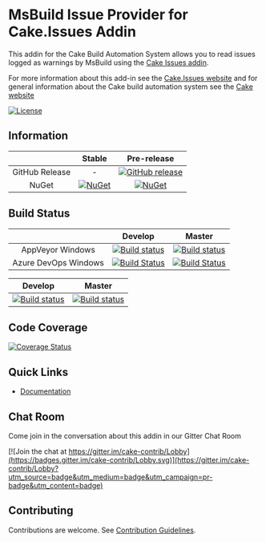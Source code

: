 # MsBuild Issue Provider for Cake.Issues Addin

This addin for the Cake Build Automation System allows you to read issues logged as warnings by MsBuild
using the [Cake Issues addin](https://github.com/cake-contrib/Cake.Issues).

For more information about this add-in see the [Cake.Issues website](https://cake-contrib.github.io/Cake.Issues.Website)
and for general information about the Cake build automation system see the [Cake website](http://cakebuild.net)

[![License](http://img.shields.io/:license-mit-blue.svg)](https://github.com/cake-contrib/Cake.Issues.MsBuild/blob/feature/build/LICENSE)

## Information

| | Stable | Pre-release |
|:--:|:--:|:--:|
|GitHub Release|-|[![GitHub release](https://img.shields.io/github/release/cake-contrib/Cake.Issues.MsBuild.svg)](https://github.com/cake-contrib/Cake.Issues.MsBuild/releases/latest)|
|NuGet|[![NuGet](https://img.shields.io/nuget/v/Cake.Issues.MsBuild.svg)](https://www.nuget.org/packages/Cake.Issues.MsBuild)|[![NuGet](https://img.shields.io/nuget/vpre/Cake.Issues.MsBuild.svg)](https://www.nuget.org/packages/Cake.Issues.MsBuild)|

## Build Status

| | Develop | Master |
|:--:|:--:|:--:|
|AppVeyor Windows|[![Build status](https://ci.appveyor.com/api/projects/status/7e9bedtgp9m30p4m/branch/develop?svg=true)](https://ci.appveyor.com/project/cakecontrib/cake-issues-msbuild/branch/develop)|[![Build status](https://ci.appveyor.com/api/projects/status/7e9bedtgp9m30p4m/branch/master?svg=true)](https://ci.appveyor.com/project/cakecontrib/cake-issues-msbuild/branch/master)|
|Azure DevOps Windows|[![Build Status](https://dev.azure.com/cake-contrib/Cake.Issues.MsBuild/_apis/build/status/cake-contrib.Cake.Issues.MsBuild?branchName=develop&jobName=Windows)](https://dev.azure.com/cake-contrib/Cake.Issues.MsBuild/_build/latest?definitionId=6?branchName=develop)|[![Build Status](https://dev.azure.com/cake-contrib/Cake.Issues.MsBuild/_apis/build/status/cake-contrib.Cake.Issues.MsBuild?branchName=master&jobName=Windows)](https://dev.azure.com/cake-contrib/Cake.Issues.MsBuild/_build/latest?definitionId=6&branchName=master)|


|Develop|Master|
|:--:|:--:|
|[![Build status](https://ci.appveyor.com/api/projects/status/7e9bedtgp9m30p4m/branch/develop?svg=true)](https://ci.appveyor.com/project/cakecontrib/cake-issues-msbuild/branch/develop)|[![Build status](https://ci.appveyor.com/api/projects/status/7e9bedtgp9m30p4m/branch/develop?svg=true)](https://ci.appveyor.com/project/cakecontrib/cake-issues-msbuild/branch/master)|

## Code Coverage

[![Coverage Status](https://coveralls.io/repos/github/cake-contrib/Cake.Issues.MsBuild/badge.svg?branch=develop)](https://coveralls.io/github/cake-contrib/Cake.Issues.MsBuild?branch=develop)

## Quick Links

- [Documentation](https://cake-contrib.github.io/Cake.Issues.Website)

## Chat Room

Come join in the conversation about this addin in our Gitter Chat Room

[![Join the chat at https://gitter.im/cake-contrib/Lobby](https://badges.gitter.im/cake-contrib/Lobby.svg)](https://gitter.im/cake-contrib/Lobby?utm_source=badge&utm_medium=badge&utm_campaign=pr-badge&utm_content=badge)

## Contributing

Contributions are welcome. See [Contribution Guidelines](CONTRIBUTING.md).